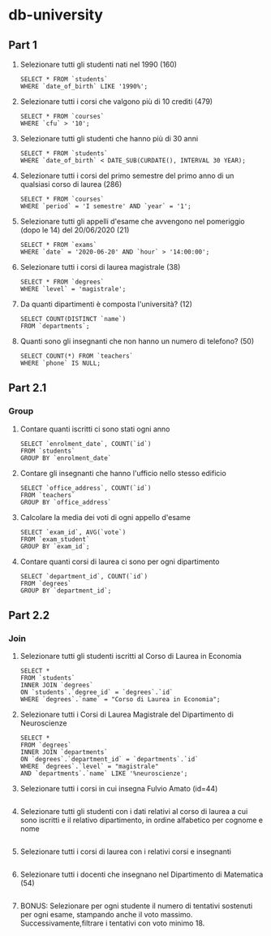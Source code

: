 # db-university

## Part 1

1. Selezionare tutti gli studenti nati nel 1990 (160)
   ```MYSQL
   SELECT * FROM `students`
   WHERE `date_of_birth` LIKE '1990%';
   ```
2. Selezionare tutti i corsi che valgono più di 10 crediti (479)
   ```MYSQL
   SELECT * FROM `courses`
   WHERE `cfu` > '10';
   ```
3. Selezionare tutti gli studenti che hanno più di 30 anni
   ```MYSQL
   SELECT * FROM `students`
   WHERE `date_of_birth` < DATE_SUB(CURDATE(), INTERVAL 30 YEAR);
   ```
4. Selezionare tutti i corsi del primo semestre del primo anno di un qualsiasi corso di laurea (286)
   ```MYSQL
   SELECT * FROM `courses`
   WHERE `period` = 'I semestre' AND `year` = '1';
   ```
5. Selezionare tutti gli appelli d'esame che avvengono nel pomeriggio (dopo le 14) del 20/06/2020 (21)
   ```MYSQL
   SELECT * FROM `exams`
   WHERE `date` = '2020-06-20' AND `hour` > '14:00:00';
   ```
6. Selezionare tutti i corsi di laurea magistrale (38)
   ```MYSQL
   SELECT * FROM `degrees`
   WHERE `level` = 'magistrale';
   ```
7. Da quanti dipartimenti è composta l'università? (12)
   ```MYSQL
   SELECT COUNT(DISTINCT `name`)
   FROM `departments`;
   ```
8. Quanti sono gli insegnanti che non hanno un numero di telefono? (50)
   ```MYSQL
   SELECT COUNT(*) FROM `teachers`
   WHERE `phone` IS NULL;
   ```

## Part 2.1

### Group

1. Contare quanti iscritti ci sono stati ogni anno
   ```MYSQL
   SELECT `enrolment_date`, COUNT(`id`)
   FROM `students`
   GROUP BY `enrolment_date`
   ```
2. Contare gli insegnanti che hanno l'ufficio nello stesso edificio
   ```MYSQL
   SELECT `office_address`, COUNT(`id`)
   FROM `teachers`
   GROUP BY `office_address`
   ```
3. Calcolare la media dei voti di ogni appello d'esame
   ```MYSQL
   SELECT `exam_id`, AVG(`vote`)
   FROM `exam_student`
   GROUP BY `exam_id`;
   ```
4. Contare quanti corsi di laurea ci sono per ogni dipartimento
   ```MYSQL
   SELECT `department_id`, COUNT(`id`)
   FROM `degrees`
   GROUP BY `department_id`;
   ```

## Part 2.2

### Join

1. Selezionare tutti gli studenti iscritti al Corso di Laurea in Economia
   ```MYSQL
   SELECT *
   FROM `students`
   INNER JOIN `degrees`
   ON `students`.`degree_id` = `degrees`.`id`
   WHERE `degrees`.`name` = "Corso di Laurea in Economia";
   ```
2. Selezionare tutti i Corsi di Laurea Magistrale del Dipartimento di Neuroscienze
   ```MYSQL
   SELECT *
   FROM `degrees`
   INNER JOIN `departments`
   ON `degrees`.`department_id` = `departments`.`id`
   WHERE `degrees`.`level` = "magistrale"
   AND `departments`.`name` LIKE '%neuroscienze';
   ```
3. Selezionare tutti i corsi in cui insegna Fulvio Amato (id=44)

   ```MYSQL

   ```

4. Selezionare tutti gli studenti con i dati relativi al corso di laurea a cui sono iscritti e il relativo dipartimento, in ordine alfabetico per cognome e nome

   ```MYSQL

   ```

5. Selezionare tutti i corsi di laurea con i relativi corsi e insegnanti

   ```MYSQL

   ```

6. Selezionare tutti i docenti che insegnano nel Dipartimento di Matematica (54)

   ```MYSQL

   ```

7. BONUS: Selezionare per ogni studente il numero di tentativi sostenuti per ogni esame, stampando anche il voto massimo. Successivamente,filtrare i tentativi con voto minimo 18.

   ```MYSQL

   ```
